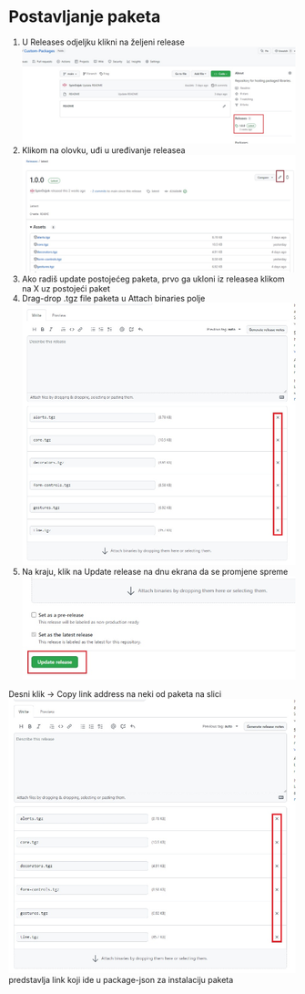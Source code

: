 # Postavljanje paketa
1. U Releases odjeljku klikni na željeni release ![1](/assets/Releases.jpg)
2. Klikom na olovku, uđi u uređivanje releasea ![2](/assets/EditRelease.jpg)
3. Ako radiš update postojećeg paketa, prvo ga ukloni iz releasea klikom na X uz postojeći paket
4. Drag-drop .tgz file paketa u Attach binaries polje
![3](/assets/Replace.jpg)
5. Na kraju, klik na Update release na dnu ekrana da se promjene spreme ![4](/assets/Update.jpg)

Desni klik -> Copy link address na neki od paketa na slici ![5](/assets/Replace.jpg) predstavlja link koji ide u package-json za instalaciju paketa
